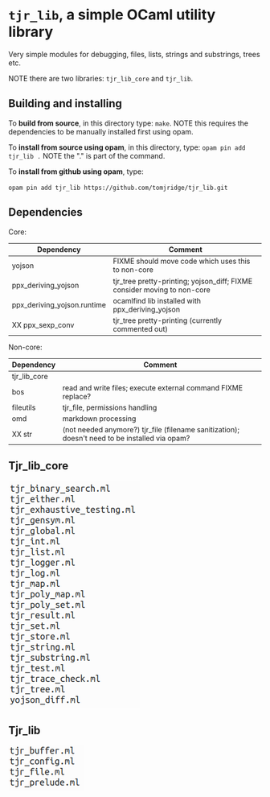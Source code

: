 # `tjr_lib`, a simple OCaml utility library

Very simple modules for debugging, files, lists, strings and substrings, trees etc.

NOTE there are two libraries: `tjr_lib_core` and `tjr_lib`.

## Building and installing

To **build from source**, in this directory type: `make`.  NOTE this requires the dependencies to be manually installed first using opam.

To **install from source using opam**, in this directory, type: `opam pin add tjr_lib .` NOTE the "." is part of the command.

To **install from github using opam**, type: 

`opam pin add tjr_lib https://github.com/tomjridge/tjr_lib.git`

## Dependencies

Core:

| Dependency                  | Comment                                                      |
| --------------------------- | ------------------------------------------------------------ |
| yojson                      | FIXME should move code which uses this to non-core           |
| ppx_deriving_yojson         | tjr_tree pretty-printing; yojson_diff; FIXME consider moving to non-core |
| ppx_deriving_yojson.runtime | ocamlfind lib installed with ppx_deriving_yojson             |
| XX ppx_sexp_conv            | tjr_tree pretty-printing (currently commented out)           |

Non-core:

| Dependency   | Comment                                                      |
| ------------ | ------------------------------------------------------------ |
| tjr_lib_core |                                                              |
| bos          | read and write files; execute external command FIXME replace? |
| fileutils    | tjr_file, permissions handling                               |
| omd          | markdown processing                                          |
| XX str       | (not needed anymore?) tjr_file (filename sanitization); doesn't need to be installed via opam? |



## Tjr_lib_core

![1554818294728](README.assets/1554818294728.png)

## Tjr_lib

![1554818409295](README.assets/1554818409295.png)

